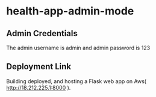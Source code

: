 # health-app-admin-mode
## Admin Credentials
The admin username is admin and admin password is 123
## Deployment Link
Building deployed, and hosting a Flask web app on Aws( http://18.212.225.1:8000 ).
